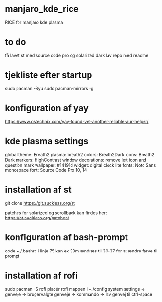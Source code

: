 # manjaro_kde_rice
RICE for manjaro kde plasma

# to do
få lavet st med source code pro og solarized dark
lav repo med readme

# tjekliste efter startup

 sudo pacman -Syu
 sudo pacman-mirrors -g

 # konfiguration af yay

 https://www.ostechnix.com/yay-found-yet-another-reliable-aur-helper/

# kde plasma settings

global theme: Breath2
plasma: breath2
colors: Breath2Dark
icons: Breath2 Dark
markers: HighContrast
window decorations: remove left icon and question mark
wallpaper: #14191d
widget: digital clock lite
fonts: Noto Sans
monospace font: Source Code Pro 10, 14

# installation af st

git clone https://git.suckless.org/st

patches for solarized og scrollback kan findes her: https://st.suckless.org/patches/

# konfiguration af bash-prompt

code ~./.bashrc
i linje 75 kan ex 33m ændræs til 30-37 for at ændre farve til prompt

# installation af rofi

sudo pacman -S rofi
placér rofi mappen i ~./config
system settings -> genveje -> brugervalgte genveje -> kommando -> lav genvej til ctrl-space